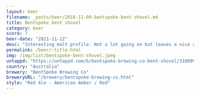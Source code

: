 ```yaml
---
layout: beer
filename: _posts/beer/2016-11-09-bentspoke-bent-shovel.md
title: Bentspoke bent shovel
category: beer
score: 7
beer-date: "2021-11-12"
desc: "Interesting malt profile. Not a lot going on but leaves a nice after taste"
permalink: /beer/:title.html
img: /img/list/bentspoke-bent-shovel.jpeg
untappd: "https://untappd.com/b/bentspoke-brewing-co-bent-shovel/3100996"
country: "Australia"
brewery: "BentSpoke Brewing Co"
breweryURL: "/brewery/bentspoke-brewing-co.html"
style: "Red Ale - American Amber / Red"
---
```

